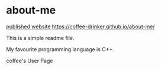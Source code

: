 # about-me

[published website](https://coffee-drinker.github.io/about-me/)
https://coffee-drinker.github.io/about-me/ 


This is a simple readme file. 


My favourite programming language is C++. 

coffee's User Page

